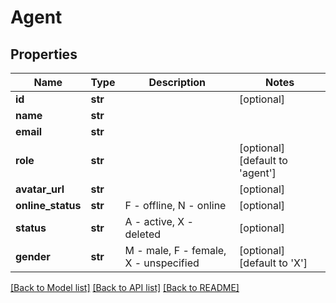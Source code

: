 # Agent

## Properties
Name | Type | Description | Notes
------------ | ------------- | ------------- | -------------
**id** | **str** |  | [optional] 
**name** | **str** |  | 
**email** | **str** |  | 
**role** | **str** |  | [optional] [default to 'agent']
**avatar_url** | **str** |  | [optional] 
**online_status** | **str** | F - offline, N - online  | [optional] 
**status** | **str** | A - active, X - deleted  | [optional] 
**gender** | **str** | M - male, F - female, X - unspecified  | [optional] [default to 'X']

[[Back to Model list]](../README.md#documentation-for-models) [[Back to API list]](../README.md#documentation-for-api-endpoints) [[Back to README]](../README.md)



